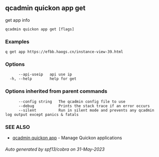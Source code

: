 ## qcadmin quickon app get

get app info

```
qcadmin quickon app get [flags]
```

### Examples

```
q get app https://efbb.haogs.cn/instance-view-39.html
```

### Options

```
      --api-useip   api use ip
  -h, --help        help for get
```

### Options inherited from parent commands

```
      --config string   The qcadmin config file to use
      --debug           Prints the stack trace if an error occurs
      --silent          Run in silent mode and prevents any qcadmin log output except panics & fatals
```

### SEE ALSO

* [qcadmin quickon app](qcadmin_quickon_app.md)	 - Manage Quickon applications

###### Auto generated by spf13/cobra on 31-May-2023
